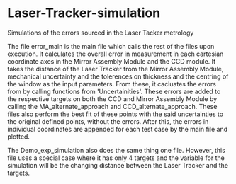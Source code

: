 # Laser-Tracker-simulation
Simulations of the errors sourced in the Laser Tacker metrology


The file error_main is the main file which calls the rest of the files upon execution. It calculates the overall error in measurement in each cartesian coordinate axes in the Mirror Assembly Module and the CCD module. It takes the distance of the Laser Tracker from the Mirror Assembly Module, mechanical uncertainty and the tolerences on thickness and the centring of the window as the input parameters. From these, it cacluates the errors from by calling functions from 'Uncertainities'. These errors are added to the respective targets on both the CCD and Mirror Assembly Module by calling the MA_alternate_approach and CCD_alternate_approach. These files also perform the best fit of these points with the said uncertainties to the original defined points, without the errors. After this, the errors in individual coordinates are appended for each test case by the main file and plotted. 

The Demo_exp_simulation also does the same thing one file. However, this file uses a special case where it has only 4 targets and the variable for the simulation will be the changing distance between the Laser Tracker and the targets.
